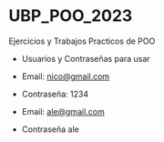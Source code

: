 # UBP_POO_2023

Ejercicios y Trabajos Practicos de POO

- Usuarios y Contraseñas para usar

- Email: nico@gmail.com
- Contraseña: 1234

- Email: ale@gmail.com
- Contraseña ale
